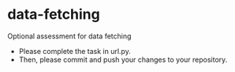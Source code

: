 # data-fetching
Optional assessment for data fetching

- Please complete the task in url.py.
- Then, please commit and push your changes to your repository.

